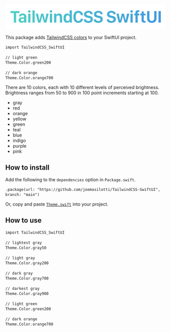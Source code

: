 ![TailwindCSS SwiftUI](.github/logo.png)

This package adds [TailwindCSS colors](https://tailwindcss.com/docs/background-color) to your SwiftUI project.

```
import TailwindCSS_SwiftUI

// light green
Theme.Color.green200

// dark orange
Theme.Color.orange700
```

There are 10 colors, each with 10 different levels of perceived brightness. Brightness ranges from 50 to 900 in 100 point increments starting at 100.

* gray
* red
* orange
* yellow
* green
* teal
* blue
* indigo
* purple
* pink

## How to install

Add the following to the `dependencies` option in `Package.swift`.

```
.package(url: "https://github.com/joemasilotti/TailwindCSS-SwiftUI", branch: "main")
```

Or, copy and paste [`Theme.swift`](Sources/TailwindCSS-SwiftUI/Theme.swift) into your project.

## How to use

```
import TailwindCSS_SwiftUI

// lightest gray
Theme.Color.gray50

// light gray
Theme.Color.gray200

// dark gray
Theme.Color.gray700

// darkest gray
Theme.Color.gray900

// light green
Theme.Color.green200

// dark orange
Theme.Color.orange700
```
